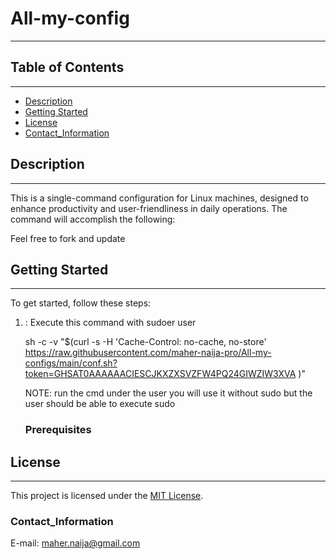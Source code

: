 # All-my-config

---

## Table of Contents
---
- [Description](#description)
- [Getting Started](#getting-started)
- [License](#license)
- [Contact_Information](#Contact_Information)

## Description
---
This is a single-command configuration for Linux machines, designed to enhance productivity and user-friendliness in daily operations. The command will accomplish the following:

Feel free to fork and update 

## Getting Started
---
To get started, follow these steps:
1. : Execute this command with sudoer user 

   sh -c -v "$(curl -s -H 'Cache-Control: no-cache, no-store'  https://raw.githubusercontent.com/maher-naija-pro/All-my-configs/main/conf.sh?token=GHSAT0AAAAAACIESCJKXZXSVZFW4PQ24GIWZIW3XVA )"

    NOTE: run the cmd under the user you will use it without sudo but the user should  be able to execute sudo 
   ### Prerequisites


## License
---
This project is licensed under the [MIT License](LICENSE).


### Contact_Information
 E-mail: maher.naija@gmail.com




